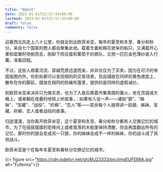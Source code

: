 ```yaml
---
title: "About"
date: 2023-01-01T22:57:43+09:00
lastmod: 2023-01-01T22:57:43+09:00
draft: false
comments: false
---
```


迎着西北风走上八十公里，你就会到达欧菲米亚，每年的夏至和冬至、春分和秋分，来自七个国家的商人都会聚集此地。载着生姜和棉花驶来的船只，又满载开心果和罂粟籽扬帆而去，刚卸下肉豆蔻和葡萄干的商队，又把一匹匹金色薄纱装入行囊，准备回程。

不过，这些人顺着河流、穿越荒原远道而来，并非仅仅为了买卖，因为在可汗的帝国版图内外，你到处都可以发现相同的交易场景，货品铺放在同样的黄色席垫上，散布在你的脚前，摆放在相同的防蝇布篷里，提供的是同样的虚假减价。

到欧菲米亚来决非只为做买卖，也为了入夜后靠着市集周围的簧火，坐在货袋或大桶上、或者躺在成叠的地毯上听故事，：如果有人说一声——诸如“狼”、“姊妹”、“宝藏”、“战役”、“疥癣”、“恋人”等——其余每个人就得讲一段狼、姊妹、宝藏、疥癣、恋人或者战役的故事。

归途漫漫，当你离开欧菲米亚，这个夏至和冬至、春分和秋分都有人交换记忆的城市，为了在摇摇摆摆的驼峰间上或者晃荡的木船里保持清醒，你会再度翻出所有的记忆，那时你的狼会变成另一只狼，你的姊妹会成不一样的姊妹，你的战斗成了其他战斗。

欧菲米亚是个在每年冬夏至和春秋分交换记忆的城市。

{{< figure src="https://cdn.jsdelivr.net/gh/MJ23333/pic/imgEUFEMIA.jpg" alt="Eufemia">}}
